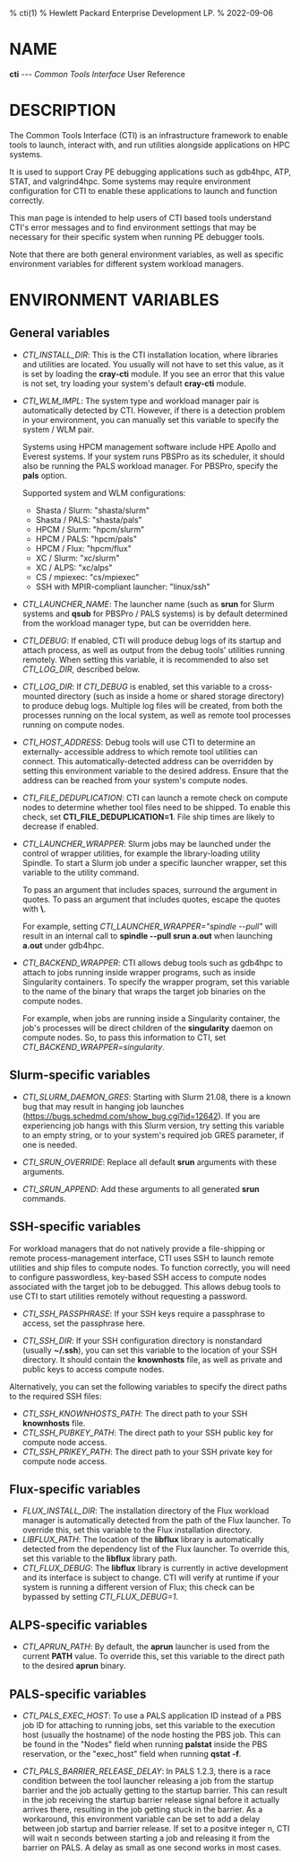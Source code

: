 % cti(1)
% Hewlett Packard Enterprise Development LP.
% 2022-09-06

# NAME
**cti** --- *Common Tools Interface* User Reference

# DESCRIPTION

The Common Tools Interface (CTI) is an infrastructure framework to
enable tools to launch, interact with, and run utilities
alongside applications on HPC systems.

It is used to support Cray PE debugging applications such as gdb4hpc,
ATP, STAT, and valgrind4hpc. Some systems may require environment
configuration for CTI to enable these applications to launch and function
correctly.

This man page is intended to help users of CTI based tools
understand CTI's error messages and to find environment
settings that may be necessary for their specific system
when running PE debugger tools.

Note that there are both general environment variables, as well as specific
environment variables for different system workload managers.

# ENVIRONMENT VARIABLES

## General variables

- *CTI_INSTALL_DIR*: This is the CTI installation location, where libraries
  and utilities are located. You usually will not have to set this value, as it
  is set by loading the **cray-cti** module. If you see an error that this
  value is not set, try loading your system's default **cray-cti** module.

- *CTI_WLM_IMPL*: The system type and workload manager pair is automatically
  detected by CTI. However, if there is a detection problem in your environment,
  you can manually set this variable to specify the system / WLM pair.

  Systems using HPCM management software include HPE Apollo and Everest systems.
  If your system runs PBSPro as its scheduler, it should also be running
  the PALS workload manager. For PBSPro, specify the **pals** option.

  Supported system and WLM configurations:

  - Shasta / Slurm: "shasta/slurm"
  - Shasta / PALS:  "shasta/pals"
  - HPCM / Slurm:   "hpcm/slurm"
  - HPCM / PALS:    "hpcm/pals"
  - HPCM / Flux:    "hpcm/flux"
  - XC / Slurm:     "xc/slurm"
  - XC / ALPS:      "xc/alps"
  - CS / mpiexec:   "cs/mpiexec"
  - SSH with MPIR-compliant launcher: "linux/ssh"

- *CTI_LAUNCHER_NAME*: The launcher name (such as **srun**
  for Slurm systems and **qsub** for PBSPro / PALS systems) is by
  default determined from the workload manager type, but can be
  overridden here.

- *CTI_DEBUG*: If enabled, CTI will produce debug logs of its startup
  and attach process, as well as output from the debug tools' utilities
  running remotely. When setting this variable, it is recommended to also set
  *CTI_LOG_DIR*, described below.

- *CTI_LOG_DIR*: If *CTI_DEBUG* is enabled, set this variable
  to a cross-mounted directory (such as inside a home or shared storage
  directory) to produce debug logs. Multiple log files will be created,
  from both the processes running on the local system, as well as remote
  tool processes running on compute nodes.

- *CTI_HOST_ADDRESS*: Debug tools will use CTI to determine an externally-
  accessible address to which remote tool utilities can connect. This
  automatically-detected address can be overridden by setting this environment
  variable to the desired address. Ensure that the address can be reached
  from your system's compute nodes.

- *CTI_FILE_DEDUPLICATION*: CTI can launch a remote check on compute nodes
  to determine whether tool files need to be shipped. To enable this check,
  set **CTI_FILE_DEDUPLICATION=1**. File ship times are likely to decrease
  if enabled.

- *CTI_LAUNCHER_WRAPPER*: Slurm jobs may be launched under the control of
  wrapper utilities, for example the library-loading utility Spindle. To start
  a Slurm job under a specific launcher wrapper, set this variable to the utility command.

  To pass an argument that includes spaces, surround the argument in quotes.
  To pass an argument that includes quotes, escape the quotes with **\\**.

  For example, setting *CTI_LAUNCHER_WRAPPER="spindle --pull"* will result
  in an internal call to **spindle --pull srun a.out** when launching
  **a.out** under gdb4hpc.

- *CTI_BACKEND_WRAPPER*: CTI allows debug tools such as gdb4hpc to attach
  to jobs running inside wrapper programs, such as inside Singularity
  containers. To specify the wrapper program, set this variable to the name
  of the binary that wraps the target job binaries on the compute nodes.

  For example, when jobs are running inside a Singularity container, the
  job's processes will be direct children of the **singularity** daemon on
  compute nodes. So, to pass this information to CTI, set
  *CTI_BACKEND_WRAPPER=singularity*.

## Slurm-specific variables

- *CTI_SLURM_DAEMON_GRES*: Starting with Slurm 21.08, there is a known
  bug that may result in hanging job launches
  (https://bugs.schedmd.com/show_bug.cgi?id=12642). If you are experiencing
  job hangs with this Slurm version, try setting this variable to an empty
  string, or to your system's required job GRES parameter, if one is needed.

- *CTI_SRUN_OVERRIDE*: Replace all default **srun** arguments with
  these arguments.

- *CTI_SRUN_APPEND*: Add these arguments to all generated **srun** commands.

## SSH-specific variables

For workload managers that do not natively provide a file-shipping or
remote process-management interface, CTI uses SSH to launch remote
utilities and ship files to compute nodes. To function correctly,
you will need to configure passwordless, key-based SSH access to
compute nodes associated with the target job to be debugged. This allows
debug tools to use CTI to start utilities remotely without requesting
a password.

- *CTI_SSH_PASSPHRASE*: If your SSH keys require a passphrase to
  access, set the passphrase here.

- *CTI_SSH_DIR*: If your SSH configuration directory is nonstandard
  (usually **~/.ssh**), you can set this variable to the location
  of your SSH directory. It should contain the **knownhosts** file, as
  well as private and public keys to access compute nodes.

Alternatively, you can set the following variables to specify the direct
paths to the required SSH files:

- *CTI_SSH_KNOWNHOSTS_PATH*: The direct path to your SSH **knownhosts**
  file.
- *CTI_SSH_PUBKEY_PATH*: The direct path to your SSH public key for
  compute node access.
- *CTI_SSH_PRIKEY_PATH*: The direct path to your SSH private key for
  compute node access.

## Flux-specific variables

- *FLUX_INSTALL_DIR*: The installation directory of the Flux workload
  manager is automatically detected from the path of the Flux launcher.
  To override this, set this variable to the Flux installation directory.
- *LIBFLUX_PATH*: The location of the **libflux** library is
  automatically detected from the dependency list of the Flux launcher.
  To override this, set this variable to the **libflux** library path.
- *CTI_FLUX_DEBUG*: The **libflux** library is currently in active
  development and its interface is subject to change. CTI will verify
  at runtime if your system is running a different version of Flux; this
  check can be bypassed by setting *CTI_FLUX_DEBUG=1*.

## ALPS-specific variables

- *CTI_APRUN_PATH*: By default, the **aprun** launcher is used
  from the current **PATH** value. To override this, set this variable
  to the direct path to the desired **aprun** binary.

## PALS-specific variables

- *CTI_PALS_EXEC_HOST*: To use a PALS application ID instead of a
  PBS job ID for attaching to running jobs, set this variable to the
  execution host (usually the hostname) of the node hosting the PBS job.
  This can be found in the "Nodes" field when running **palstat** inside
  the PBS reservation, or the "exec_host" field when running **qstat -f**.

- *CTI_PALS_BARRIER_RELEASE_DELAY*: In PALS 1.2.3, there is a race condition
between the tool launcher releasing a job from the startup barrier and the job
actually getting to the startup barrier. This can result in the job receiving
the startup barrier release signal before it actually arrives there, resulting
in the job getting stuck in the barrier. As a workaround, this environment
variable can be set to add a delay between job startup and barrier release. If
set to a positve integer n, CTI will wait n seconds between starting a job and
releasing it from the barrier on PALS. A delay as small as one second works in
most cases.

